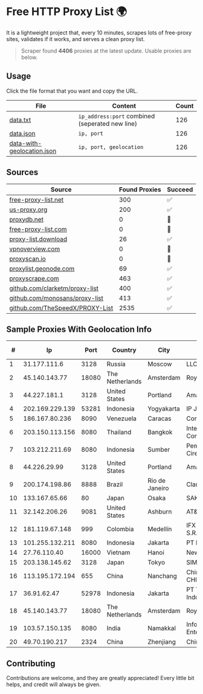 
# Free HTTP Proxy List 🌍

It is a lightweight project that, every 10 minutes, scrapes lots of free-proxy sites, validates if it works, and serves a clean proxy list.


> Scraper found **4406** proxies at the latest update. Usable proxies are below.

## Usage

Click the file format that you want and copy the URL.


|File|Content|Count|
|----|-------|-----|
|[data.txt](https://raw.githubusercontent.com/themiralay/Proxy-List-World/master/data.txt)|`ip_address:port` combined (seperated new line)|126|
|[data.json](https://raw.githubusercontent.com/themiralay/Proxy-List-World/master/data.json)|`ip, port`|126|
|[data-with-geolocation.json](https://raw.githubusercontent.com/themiralay/Proxy-List-World/master/data-with-geolocation.json)|`ip, port, geolocation`|126|

## Sources

|Source|Found Proxies|Succeed|
|------|-------------|-------|
|[free-proxy-list.net](https://free-proxy-list.net)|300|✅|
|[us-proxy.org](https://www.us-proxy.org)|200|✅|
|[proxydb.net](http://proxydb.net)|0|🚫|
|[free-proxy-list.com](https://free-proxy-list.com/?page=&port=&type%5B%5D=http&type%5B%5D=https&up_time=0&search=Search)|0|🚫|
|[proxy-list.download](https://www.proxy-list.download/HTTP)|26|✅|
|[vpnoverview.com](https://vpnoverview.com/privacy/anonymous-browsing/free-proxy-servers)|0|🚫|
|[proxyscan.io](https://www.proxyscan.io)|0|🚫|
|[proxylist.geonode.com](https://proxylist.geonode.com/api/proxy-list?limit=300&page=1&sort_by=lastChecked&sort_type=desc&protocols=http,https)|69|✅|
|[proxyscrape.com](https://api.proxyscrape.com/v2/?request=displayproxies&protocol=http&timeout=10000&country=all&ssl=all&anonymity=all)|463|✅|
|[github.com/clarketm/proxy-list](https://raw.githubusercontent.com/clarketm/proxy-list/master/proxy-list-raw.txt)|400|✅|
|[github.com/monosans/proxy-list](https://raw.githubusercontent.com/monosans/proxy-list/main/proxies/http.txt)|413|✅|
|[github.com/TheSpeedX/PROXY-List](https://raw.githubusercontent.com/TheSpeedX/PROXY-List/master/http.txt)|2535|✅|


## Sample Proxies With Geolocation Info

|#|Ip|Port|Country|City|Internet Service Provider|
|-|--|----|-------|----|-------------------------|
|1|31.177.111.6|3128|Russia|Moscow|LLC Smart Ape|
|2|45.140.143.77|18080|The Netherlands|Amsterdam|RoyaleHosting BV|
|3|44.227.181.1|3128|United States|Portland|Amazon.com, Inc.|
|4|202.169.229.139|53281|Indonesia|Yogyakarta|IP JMN Soho|
|5|186.167.80.236|8090|Venezuela|Caracas|Corporacion Digitel C.A|
|6|203.150.113.156|8080|Thailand|Bangkok|Internet Thailand Company Ltd.|
|7|103.212.211.69|8080|Indonesia|Sumber|Pemerintah Kabupaten Cirebon|
|8|44.226.29.99|3128|United States|Portland|Amazon.com, Inc.|
|9|200.174.198.86|8888|Brazil|Rio de Janeiro|Claro S.A|
|10|133.167.65.66|80|Japan|Osaka|SAKURA Internet Inc.|
|11|32.142.206.26|9081|United States|Ashburn|AT&T Services, Inc.|
|12|181.119.67.148|999|Colombia|Medellín|IFX Networks Argentina S.R.L|
|13|101.255.132.211|8080|Indonesia|Jakarta|PT Remala Abadi|
|14|27.76.110.40|16000|Vietnam|Hanoi|Newass2011xDSLHCMC|
|15|203.138.145.62|3128|Japan|Tokyo|SIMPLEIA|
|16|113.195.172.194|655|China|Nanchang|China Unicom CHINA169 Network|
|17|36.91.62.47|52978|Indonesia|Jakarta|PT Telekomunikasi Indonesia|
|18|45.140.143.77|18080|The Netherlands|Amsterdam|RoyaleHosting BV|
|19|103.57.150.135|8080|India|Namakkal|Infonet Comm Enterprises|
|20|49.70.190.217|2324|China|Zhenjiang|Chinanet|



## Contributing

Contributions are welcome, and they are greatly appreciated! Every
little bit helps, and credit will always be given.

